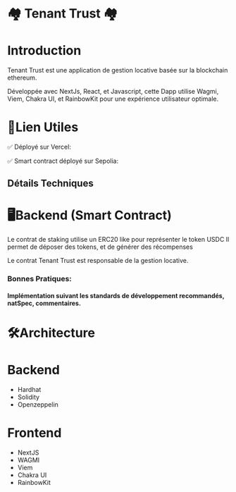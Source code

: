 
# 🏘️ Tenant Trust 🏘️

  

# Introduction

  

Tenant Trust est une application de gestion locative basée sur la blockchain ethereum.

 Développée avec NextJs, React, et Javascript, cette Dapp utilise Wagmi, Viem, Chakra UI, et RainbowKit pour une expérience utilisateur optimale.


# 🔗Lien Utiles

✅ Déployé sur Vercel: 

✅ Smart contract déployé sur Sepolia: 
  


## Détails Techniques

  

# 🖥️Backend (Smart Contract)

Le contrat de staking utilise un ERC20 like pour représenter le token USDC
Il permet de déposer des tokens, et de générer des récompenses

Le contrat Tenant Trust est responsable de la gestion locative.

### Bonnes Pratiques:

#### Implémentation suivant les standards de développement recommandés, natSpec, commentaires.


# 🛠️Architecture 

# Backend
- Hardhat
- Solidity
- Openzeppelin

# Frontend
- NextJS
- WAGMI
- Viem
- Chakra UI
- RainbowKit